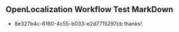 ## OpenLocalization Workflow Test MarkDown
* 8e327b4c-6160-4c55-b033-e2d7715297cb thanks!

<!--HONumber=Aug16_HO3-->


